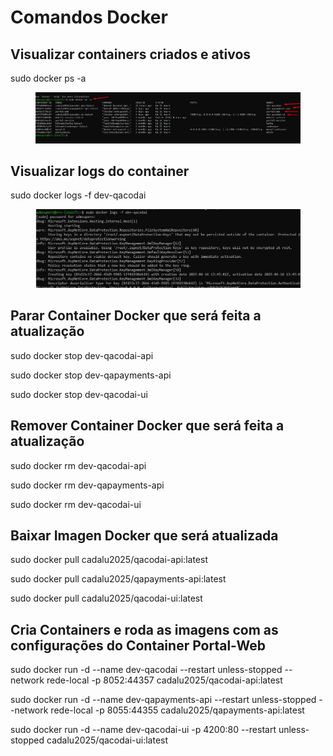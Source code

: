 # Comandos Docker

## Visualizar containers criados e ativos

sudo docker ps -a

<figure><img src="../.gitbook/assets/supero3.jpg" alt=""><figcaption></figcaption></figure>

## Visualizar logs do container

sudo docker logs -f dev-qacodai

<figure><img src="../.gitbook/assets/supero4.jpg" alt=""><figcaption></figcaption></figure>

## Parar Container Docker que será feita a atualização

sudo docker stop dev-qacodai-api

sudo docker stop dev-qapayments-api

sudo docker stop dev-qacodai-ui

## Remover Container Docker que será feita a atualização

sudo docker rm dev-qacodai-api

sudo docker rm dev-qapayments-api

sudo docker rm dev-qacodai-ui

## Baixar Imagen Docker que será atualizada

sudo docker pull cadalu2025/qacodai-api:latest

sudo docker pull cadalu2025/qapayments-api:latest

sudo docker pull cadalu2025/qacodai-ui:latest

## Cria Containers e roda as imagens com as configurações do Container Portal-Web

sudo docker run -d --name dev-qacodai --restart unless-stopped --network rede-local -p 8052:44357 cadalu2025/qacodai-api:latest

sudo docker run -d --name dev-qapayments-api --restart unless-stopped --network rede-local -p 8055:44355 cadalu2025/qapayments-api:latest

sudo docker run -d --name dev-qacodai-ui -p 4200:80 --restart unless-stopped cadalu2025/qacodai-ui:latest
